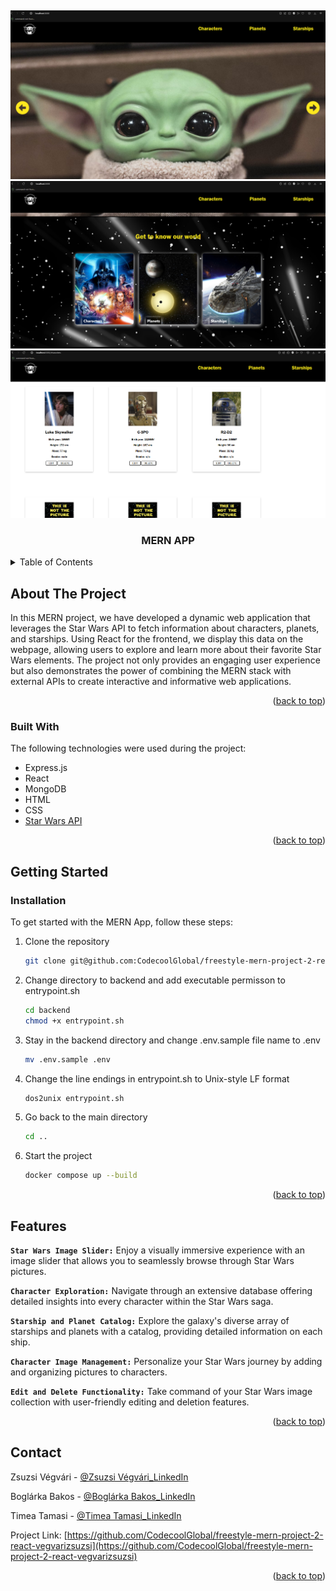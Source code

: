 <a name="readme-top"></a>

<!-- PROJECT LOGO -->
<br />
<div align="center">

![Mern Main page1 Screenshot](https://github.com/CodecoolGlobal/freestyle-mern-project-2-react-vegvarizsuzsi/blob/feat-docker/images/main_page1.png)
![Mern Main page2 Screenshot](https://github.com/CodecoolGlobal/freestyle-mern-project-2-react-vegvarizsuzsi/blob/feat-docker/images/main_page2.png)
![Mern Characters Screenshot](https://github.com/CodecoolGlobal/freestyle-mern-project-2-react-vegvarizsuzsi/blob/feat-docker/images/characters.png)

  <h3 align="center">MERN APP</h3> 
</div>

<!-- TABLE OF CONTENTS -->
<details>
  <summary>Table of Contents</summary>
  <ol>
    <li>
      <a href="#about-the-project">About The Project</a>
      <ul>
        <li><a href="#built-with">Built With</a></li>
      </ul>
    </li>
    <li>
      <a href="#getting-started">Getting Started</a>
      <ul>        
        <li><a href="#installation">Installation</a></li>
      </ul>
    </li>
    <li><a href="#features">Features</a></li>
    <li><a href="#contact">Contact</a></li>    
  </ol>
</details>

<!-- ABOUT THE PROJECT -->

## About The Project

In this MERN project, we have developed a dynamic web application that leverages the Star Wars API to fetch information about characters, planets, and starships. Using React for the frontend, we display this data on the webpage, allowing users to explore and learn more about their favorite Star Wars elements. The project not only provides an engaging user experience but also demonstrates the power of combining the MERN stack with external APIs to create interactive and informative web applications.

<p align="right">(<a href="#readme-top">back to top</a>)</p>

### Built With

The following technologies were used during the project:

- Express.js
- React
- MongoDB
- HTML
- CSS
- [Star Wars API](https://swapi.dev)

<p align="right">(<a href="#readme-top">back to top</a>)</p>

<!-- GETTING STARTED -->

## Getting Started

### Installation

To get started with the MERN App, follow these steps:

1. Clone the repository
   ```sh
   git clone git@github.com:CodecoolGlobal/freestyle-mern-project-2-react-vegvarizsuzsi.git
   ```
2. Change directory to backend and add executable permisson to entrypoint.sh
   ```sh
   cd backend
   chmod +x entrypoint.sh
   ```
3. Stay in the backend directory and change .env.sample file name to .env
   ```sh
   mv .env.sample .env
   ```
4. Change the line endings in entrypoint.sh to Unix-style LF format
   ```sh
   dos2unix entrypoint.sh
   ```
5. Go back to the main directory
   ```sh
   cd ..
   ```
6. Start the project
   ```sh
   docker compose up --build
   ```

<p align="right">(<a href="#readme-top">back to top</a>)</p>

<!-- FEATURES -->

## Features

**`Star Wars Image Slider:`** Enjoy a visually immersive experience with an image slider that allows you to seamlessly browse through Star Wars pictures.

**`Character Exploration:`** Navigate through an extensive database offering detailed insights into every character within the Star Wars saga.

**`Starship and Planet Catalog:`** Explore the galaxy's diverse array of starships and planets with a catalog, providing detailed information on each ship.

**`Character Image Management:`** Personalize your Star Wars journey by adding and organizing pictures to characters.

**`Edit and Delete Functionality:`** Take command of your Star Wars image collection with user-friendly editing and deletion features.

<p align="right">(<a href="#readme-top">back to top</a>)</p>

<!-- CONTACT -->

## Contact

Zsuzsi Végvári - [@Zsuzsi Végvári_LinkedIn](https://www.linkedin.com/in/zsuzsiv%C3%A9gv%C3%A1ri/)

Boglárka Bakos - [@Boglárka Bakos_LinkedIn](https://linkedin.com/in/boglarka-bakos)

Timea Tamasi - [@Timea Tamasi_LinkedIn](https://www.linkedin.com/in/timea-tamasi/)

Project Link: [https://github.com/CodecoolGlobal/freestyle-mern-project-2-react-vegvarizsuzsi](https://github.com/CodecoolGlobal/freestyle-mern-project-2-react-vegvarizsuzsi)

<p align="right">(<a href="#readme-top">back to top</a>)</p>
